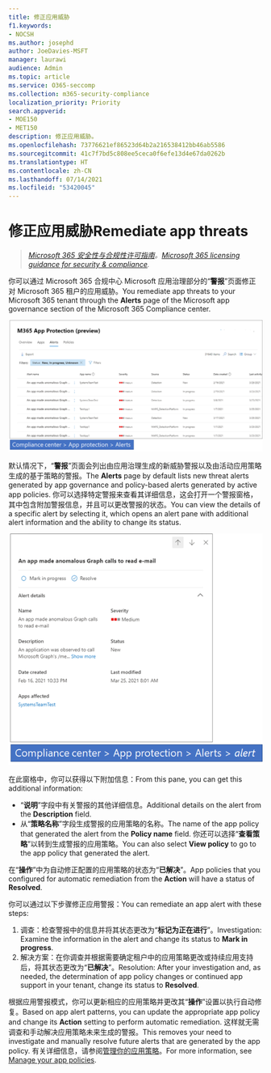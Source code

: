 ```yaml
---
title: 修正应用威胁
f1.keywords:
- NOCSH
ms.author: josephd
author: JoeDavies-MSFT
manager: laurawi
audience: Admin
ms.topic: article
ms.service: O365-seccomp
ms.collection: m365-security-compliance
localization_priority: Priority
search.appverid:
- MOE150
- MET150
description: 修正应用威胁。
ms.openlocfilehash: 73776621ef86523d64b2a216538412bb46ab5586
ms.sourcegitcommit: 41c7f7bd5c808ee5ceca0f6efe13d4e67da0262b
ms.translationtype: HT
ms.contentlocale: zh-CN
ms.lasthandoff: 07/14/2021
ms.locfileid: "53420045"
---
```

# <a name="remediate-app-threats"></a><span data-ttu-id="265fa-103">修正应用威胁</span><span class="sxs-lookup"><span data-stu-id="265fa-103">Remediate app threats</span></span>

><span data-ttu-id="265fa-104">*[Microsoft 365 安全性与合规性许可指南](https://aka.ms/ComplianceSD)。*</span><span class="sxs-lookup"><span data-stu-id="265fa-104">*[Microsoft 365 licensing guidance for security & compliance](https://aka.ms/ComplianceSD).*</span></span>

<span data-ttu-id="265fa-105">你可以通过 Microsoft 365 合规中心 Microsoft 应用治理部分的“**警报**”页面修正对 Microsoft 365 租户的应用威胁。</span><span class="sxs-lookup"><span data-stu-id="265fa-105">You remediate app threats to your Microsoft 365 tenant through the **Alerts** page of the Microsoft app governance section of the Microsoft 365 Compliance center.</span></span>

![Microsoft 365 合规中心内的应用治理警报摘要页面](..\media\manage-app-protection-governance\mapg-cc-alerts.png)

<span data-ttu-id="265fa-107">默认情况下，“**警报**”页面会列出由应用治理生成的新威胁警报以及由活动应用策略生成的基于策略的警报。</span><span class="sxs-lookup"><span data-stu-id="265fa-107">The **Alerts** page by default lists new threat alerts generated by app governance and policy-based alerts generated by active app policies.</span></span> <span data-ttu-id="265fa-108">你可以选择特定警报来查看其详细信息，这会打开一个警报窗格，其中包含附加警报信息，并且可以更改警报的状态。</span><span class="sxs-lookup"><span data-stu-id="265fa-108">You can view the details of a specific alert by selecting it, which opens an alert pane with additional alert information and the ability to change its status.</span></span>

![Microsoft 365 合规中心内的应用治理警报详细信息页面](..\media\manage-app-protection-governance\mapg-cc-alerts-alert.png)

<span data-ttu-id="265fa-110">在此窗格中，你可以获得以下附加信息：</span><span class="sxs-lookup"><span data-stu-id="265fa-110">From this pane, you can get this additional information:</span></span>

- <span data-ttu-id="265fa-111">“**说明**”字段中有关警报的其他详细信息。</span><span class="sxs-lookup"><span data-stu-id="265fa-111">Additional details on the alert from the **Description** field.</span></span>
- <span data-ttu-id="265fa-112">从“**策略名称**”字段生成警报的应用策略的名称。</span><span class="sxs-lookup"><span data-stu-id="265fa-112">The name of the app policy that generated the alert from the **Policy name** field.</span></span> <span data-ttu-id="265fa-113">你还可以选择“**查看策略**”以转到生成警报的应用策略。</span><span class="sxs-lookup"><span data-stu-id="265fa-113">You can also select **View policy** to go to the app policy that generated the alert.</span></span>

<span data-ttu-id="265fa-114">在“**操作**”中为自动修正配置的应用策略的状态为“**已解决**”。</span><span class="sxs-lookup"><span data-stu-id="265fa-114">App policies that you configured for automatic remediation from the **Action** will have a status of **Resolved**.</span></span>

<span data-ttu-id="265fa-115">你可以通过以下步骤修正应用警报：</span><span class="sxs-lookup"><span data-stu-id="265fa-115">You can remediate an app alert with these steps:</span></span>

1. <span data-ttu-id="265fa-116">调查：检查警报中的信息并将其状态更改为“**标记为正在进行**”。</span><span class="sxs-lookup"><span data-stu-id="265fa-116">Investigation: Examine the information in the alert and change its status to **Mark in progress**.</span></span>
2. <span data-ttu-id="265fa-117">解决方案：在你调查并根据需要确定租户中的应用策略更改或持续应用支持后，将其状态更改为“**已解决**”。</span><span class="sxs-lookup"><span data-stu-id="265fa-117">Resolution: After your investigation and, as needed, the determination of app policy changes or continued app support in your tenant, change its status to **Resolved**.</span></span>

<span data-ttu-id="265fa-118">根据应用警报模式，你可以更新相应的应用策略并更改其“**操作**”设置以执行自动修复。</span><span class="sxs-lookup"><span data-stu-id="265fa-118">Based on app alert patterns, you can update the appropriate app policy and change its **Action** setting to perform automatic remediation.</span></span> <span data-ttu-id="265fa-119">这样就无需调查和手动解决应用策略未来生成的警报。</span><span class="sxs-lookup"><span data-stu-id="265fa-119">This removes your need to investigate and manually resolve future alerts that are generated by the app policy.</span></span> <span data-ttu-id="265fa-120">有关详细信息，请参阅[管理你的应用策略](app-governance-app-policies-manage.md)。</span><span class="sxs-lookup"><span data-stu-id="265fa-120">For more information, see [Manage your app policies](app-governance-app-policies-manage.md).</span></span>
